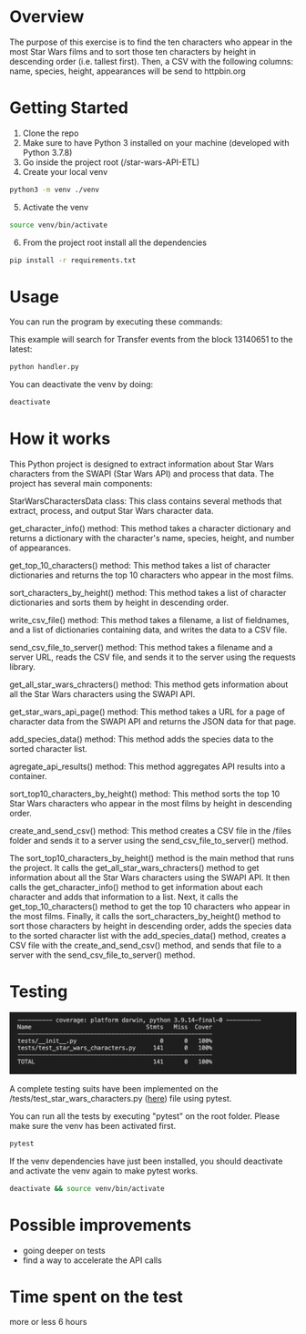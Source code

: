 # Overview
The purpose of this exercise is to find the ten characters who appear in the most Star Wars films and to sort those ten characters by height in descending order (i.e.
tallest first). Then, a CSV with the following columns: name, species, height, appearances will be send to httpbin.org

# Getting Started

1.	Clone the repo
2.  Make sure to have Python 3 installed on your machine (developed with Python 3.7.8)
3.  Go inside the project root (/star-wars-API-ETL)
4.  Create your local venv
```bash
python3 -m venv ./venv
```
5.  Activate the venv
```bash
source venv/bin/activate
```
6.	From the project root install all the dependencies
```bash
pip install -r requirements.txt
```

# Usage

You can run the program by executing these commands:

This example will search for Transfer events from the block 13140651 to the latest:
```bash
python handler.py
```

You can deactivate the venv by doing:
```bash
deactivate
```

# How it works

This Python project is designed to extract information about Star Wars characters from the SWAPI (Star Wars API) and process that data. The project has several main components:

StarWarsCharactersData class: This class contains several methods that extract, process, and output Star Wars character data.

get_character_info() method: This method takes a character dictionary and returns a dictionary with the character's name, species, height, and number of appearances.

get_top_10_characters() method: This method takes a list of character dictionaries and returns the top 10 characters who appear in the most films.

sort_characters_by_height() method: This method takes a list of character dictionaries and sorts them by height in descending order.

write_csv_file() method: This method takes a filename, a list of fieldnames, and a list of dictionaries containing data, and writes the data to a CSV file.

send_csv_file_to_server() method: This method takes a filename and a server URL, reads the CSV file, and sends it to the server using the requests library.

get_all_star_wars_chracters() method: This method gets information about all the Star Wars characters using the SWAPI API.

get_star_wars_api_page() method: This method takes a URL for a page of character data from the SWAPI API and returns the JSON data for that page.

add_species_data() method: This method adds the species data to the sorted character list.

agregate_api_results() method: This method aggregates API results into a container.

sort_top10_characters_by_height() method: This method sorts the top 10 Star Wars characters who appear in the most films by height in descending order.

create_and_send_csv() method: This method creates a CSV file in the /files folder and sends it to a server using the send_csv_file_to_server() method.

The sort_top10_characters_by_height() method is the main method that runs the project. It calls the get_all_star_wars_chracters() method to get information about all the Star Wars characters using the SWAPI API. It then calls the get_character_info() method to get information about each character and adds that information to a list. Next, it calls the get_top_10_characters() method to get the top 10 characters who appear in the most films. Finally, it calls the sort_characters_by_height() method to sort those characters by height in descending order, adds the species data to the sorted character list with the add_species_data() method, creates a CSV file with the create_and_send_csv() method, and sends that file to a server with the send_csv_file_to_server() method.

# Testing

![alt text](/files/img/coverage.png)

A complete testing suits have been implemented on the /tests/test_star_wars_characters.py ([here](https://github.com/SkyzoNams/star-wars-API-ETL/tests/test_star_wars_characters.py)) file using pytest.

You can run all the tests by executing "pytest" on the root folder. Please make sure the venv has been activated first.
```bash
pytest
```

If the venv dependencies have just been installed, you should deactivate and activate the venv again to make pytest works.
```bash
deactivate && source venv/bin/activate
```

# Possible improvements
- going deeper on tests
- find a way to accelerate the API calls

# Time spent on the test
more or less 6 hours
